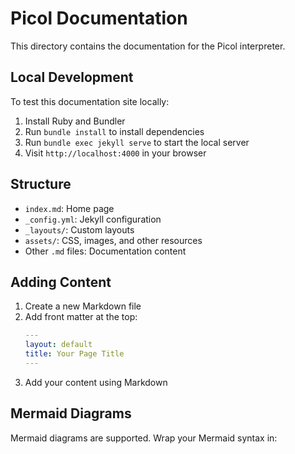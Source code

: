 # Picol Documentation

This directory contains the documentation for the Picol interpreter.

## Local Development

To test this documentation site locally:

1. Install Ruby and Bundler
2. Run `bundle install` to install dependencies
3. Run `bundle exec jekyll serve` to start the local server
4. Visit `http://localhost:4000` in your browser

## Structure

- `index.md`: Home page
- `_config.yml`: Jekyll configuration
- `_layouts/`: Custom layouts
- `assets/`: CSS, images, and other resources
- Other `.md` files: Documentation content

## Adding Content

1. Create a new Markdown file
2. Add front matter at the top:
   ```yaml
   ---
   layout: default
   title: Your Page Title
   ---
   ```
3. Add your content using Markdown

## Mermaid Diagrams

Mermaid diagrams are supported. Wrap your Mermaid syntax in:

